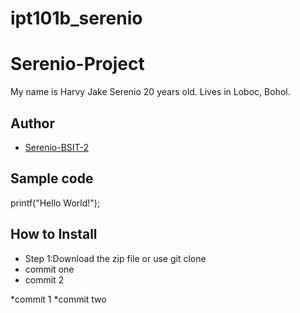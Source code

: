 # ipt101b_serenio
# Serenio-Project
My name is Harvy Jake Serenio 20 years old. Lives in Loboc, Bohol.
## Author
* [Serenio-BSIT-2](https://github.com/serenioharvy-BSIT-2)
## Sample code
printf("Hello World!");
## How to Install
* Step 1:Download the zip file or use git clone
* commit one
* commit 2


*commit 1
*commit two